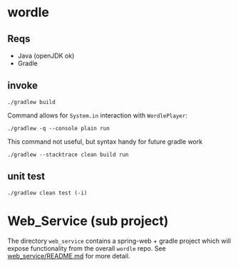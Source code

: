 # wordle

## Reqs

- Java (openJDK ok)
- Gradle

## invoke

`./gradlew build`

Command allows for `System.in` interaction with `WordlePlayer`:

`./gradlew -q --console plain run`

This command not useful, but syntax handy for future gradle work

`./gradlew --stacktrace clean build run`

## unit test

`./gradlew clean test (-i)`

# Web_Service (sub project)

The directory `web_service` contains a spring-web + gradle project which will expose functionality from the overall `wordle` repo.  See [web_service/README.md](web_service/README.md) for more detail.
